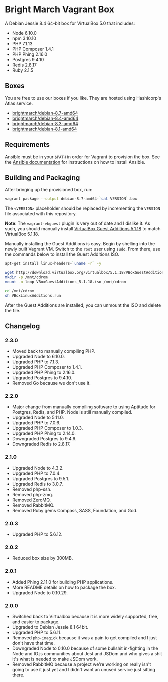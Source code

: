 # Bright March Vagrant Box
A Debian Jessie 8.4 64-bit box for VirtualBox 5.0 that includes:

* Node 6.10.0
* npm 3.10.10
* PHP 7.1.13
* PHP Composer 1.4.1
* PHP Phing 2.16.0
* Postgres 9.4.10
* Redis 2.8.17
* Ruby 2.1.5

## Boxes
You are free to use our boxes if you like. They are hosted using Hashicorp's Atlas service.

* [brightmarch/debian-8.7-amd64](https://atlas.hashicorp.com/brightmarch/boxes/debian-8.7-amd64)
* [brightmarch/debian-8.4-amd64](https://atlas.hashicorp.com/brightmarch/boxes/debian-8.4-amd64)
* [brightmarch/debian-8.3-amd64](https://atlas.hashicorp.com/brightmarch/boxes/debian-8.3-amd64)
* [brightmarch/debian-8.1-amd64](https://atlas.hashicorp.com/brightmarch/boxes/debian-8.1-amd64)

## Requirements
Ansible must be in your `$PATH` in order for Vagrant to provision the box. See the [Ansible documentation](http://docs.ansible.com/intro_installation.html) for instructions on how to install Ansible.

## Building and Packaging
After bringing up the provisioned box, run:

```sh
vagrant package --output debian-8.7-amd64-`cat VERSION`.box
```

The `<VERSION>` placeholder should be replaced by incrementing the `VERSION` file associated with this repository.

**Note**: The `vagrant-vbguest` plugin is very out of date and I dislike it. As such, you should manually install [VirtualBox Guest Additions 5.1.18](http://download.virtualbox.org/virtualbox/5.1.18/VBoxGuestAdditions_5.1.18.iso) to match VirtualBox 5.1.18.

Manually installing the Guest Additions is easy. Begin by shelling into the newly built Vagrant VM. Switch to the `root` user using `sudo`. From there, use the commands below to install the Guest Additions ISO.

```sh
apt-get install linux-headers-`uname -r` -y

wget http://download.virtualbox.org/virtualbox/5.1.18/VBoxGuestAdditions_5.1.18.iso
mkdir -p /mnt/cdrom
mount -o loop VBoxGuestAdditions_5.1.18.iso /mnt/cdrom

cd /mnt/cdrom
sh VBoxLinuxAdditions.run
```

After the Guest Additions are installed, you can unmount the ISO and delete the file.

## Changelog

### 2.3.0
* Moved back to manually compiling PHP.
* Upgraded Node to 6.10.0.
* Upgraded PHP to 7.1.3.
* Upgraded PHP Composer to 1.4.1.
* Upgraded PHP Phing to 2.16.0.
* Upgraded Postgres to 9.4.10.
* Removed Go because we don't use it.

### 2.2.0
* Major change from manually compiling software to using Aptitude for Postgres, Redis, and PHP. Node is still manually compiled.
* Upgraded Node to 5.11.0.
* Upgraded PHP to 7.0.6.
* Upgraded PHP Composer to 1.0.3.
* Upgraded PHP Phing to 2.14.0.
* Downgraded Postgres to 9.4.6.
* Downgraded Redis to 2.8.17.

### 2.1.0
* Upgraded Node to 4.3.2.
* Upgraded PHP to 7.0.4.
* Upgraded Postgres to 9.5.1.
* Upgraded Redis to 3.0.7.
* Removed php-ssh.
* Removed php-zmq.
* Removed ZeroMQ.
* Removed RabbitMQ.
* Removed Ruby gems Compass, SASS, Foundation, and God.

### 2.0.3
* Upgraded PHP to 5.6.12.

### 2.0.2
* Reduced box size by 300MB.

### 2.0.1
* Added Phing 2.11.0 for building PHP applications.
* More README details on how to package the box.
* Upgraded Node to 0.10.29.

### 2.0.0
* Switched back to Virtualbox because it is more widely supported, free, and easier to package.
* Upgraded to Debian Jessie 8.1 64bit.
* Upgraded PHP to 5.6.11.
* Removed `php-imagick` because it was a pain to get compiled and I just don't have that time.
* Downgraded Node to 0.10.0 because of some bullshit in-fighting in the Node and IO.js communities about Jest and JSDom and who gives a shit it's what is needed to make JSDom work. 
* Removed RabbitMQ because a project we're working on really isn't going to use it just yet and I didn't want an unused service just sitting there.
